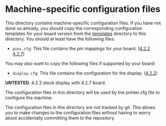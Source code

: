# Machine-specific configuration files

This directory contains machine-specific configuration files. If you have not done so already, you should copy the corresponding configuration templates
for your board version from the [templates](../../templates) directory to this directory. You should at least have the following files:

* `pins.cfg`: This file contains the pin mappings for your board. ([4.2.2](../../templates//board-4.2.2/pins.cfg) [4.2.7](../../templates/board-4.2.7/pins.cfg))

You may also want to copy the following files if supported by your board:

* `display.cfg`: This file contains the configuration for the display. ([4.2.2](../../templates//board-4.2.2/display.cfg))

**UNTESTED**: 4.2.2 stock display with 4.2.7 board.

The configuration files in this directory will be used by the printer.cfg file to configure the machine.

The configuration files in this directory are not tracked by git. This allows you to make changes to the configuration files without having to worry
about accidentally committing them to the repository.
